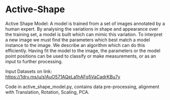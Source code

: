 # Active-Shape
Active Shape Model:
 A model is trained from a set of images annotated by
a human expert. By analysing the variations in shape and appearance over the
training set, a model is built which can mimic this variation. To interpret a new
image we must find the parameters which best match a model instance to the
image. We describe an algorithm which can do this efficiently. Having fit the
model to the image, the parameters or the model point positions can be used
to classify or make measurements, or as an input to further processing.

Input Datasets on link: https://1drv.ms/u/s!AuO571AQeLa1hAFq5VaCadrKBu7y

Code in active_shape_model.py, contains data pre-processing, alignment with Translation, Rotation, Scaling, PCA.

